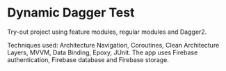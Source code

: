 # Dynamic Dagger Test

Try-out project using feature modules, regular modules and Dagger2.

Techniques used: Architecture Navigation, Coroutines, Clean Architecture Layers, MVVM, Data Binding,
Epoxy, JUnit. The app uses Firebase authentication, Firebase database and Firebase storage.
